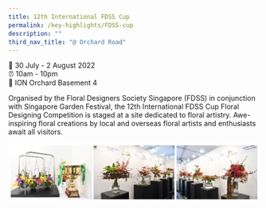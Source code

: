 ```yaml
---
title: 12th International FDSS Cup
permalink: /key-highlights/FDSS-cup
description: ""
third_nav_title: "@ Orchard Road"
---
```


📆 30 July - 2 August 2022 <br>
⏰ 10am - 10pm<br>
📍 ION Orchard Basement 4 <br>

Organised by the Floral Designers Society Singapore (FDSS) in conjunction with Singapore
Garden Festival, the 12th International FDSS Cup Floral Designing Competition is staged at
a site dedicated to floral artistry. Awe-inspiring floral creations by
local and overseas floral artists and enthusiasts await all visitors.

![FDSS Cup ](/images/fdss11.jpg)